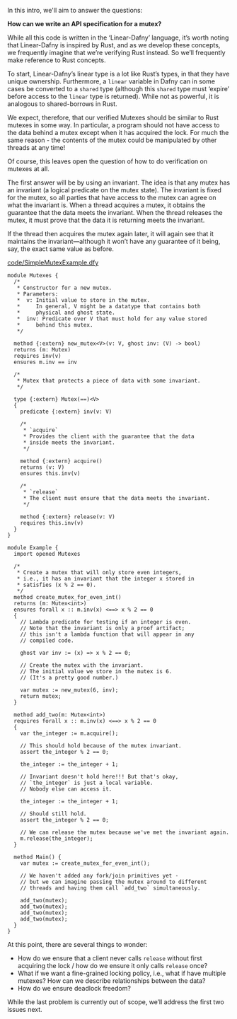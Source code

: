 
In this intro, we'll aim to answer the questions:

**How can we write an API specification for a mutex?**

While all this code is written in the ‘Linear-Dafny’ language, it’s worth noting that Linear-Dafny is inspired by Rust, and as we develop these concepts, we frequently imagine that we’re verifying Rust instead. So we’ll frequently make reference to Rust concepts.

To start, Linear-Dafny’s linear type is a lot like Rust’s types, in that they have unique ownership. Furthermore, a `linear` variable in Dafny can in some cases be converted to a `shared` type (although this `shared` type must ‘expire’ before access to the `linear` type is returned). While not as powerful, it is analogous to shared-borrows in Rust.

We expect, therefore, that our verified Mutexes should be similar to Rust mutexes in some way. In particular, a program should not have access to the data behind a mutex except when it has acquired the lock. For much the same reason - the contents of the mutex could be manipulated by other threads at any time!

Of course, this leaves open the question of how to do verification on mutexes at all.

The first answer will be by using an invariant. The idea is that any mutex has an invariant (a logical predicate on the mutex state). The invariant is fixed for the mutex, so all parties that have access to the mutex can agree on what the invariant is. When a thread acquires a mutex, it obtains the guarantee that the data meets the invariant. When the thread releases the mutex, it must prove that the data it is returning meets the invariant.

If the thread then acquires the mutex again later, it will again see that it maintains the invariant—although it won’t have any guarantee of it being, say, the exact same value as before.

[code/SimpleMutexExample.dfy](code/SimpleMutexExample.dfy)

```dafny
module Mutexes {
  /*
   * Constructor for a new mutex.
   * Parameters:
   *  v: Initial value to store in the mutex.
   *     In general, V might be a datatype that contains both
   *     physical and ghost state.
   *  inv: Predicate over V that must hold for any value stored
   *     behind this mutex.
   */

  method {:extern} new_mutex<V>(v: V, ghost inv: (V) -> bool)
  returns (m: Mutex)
  requires inv(v)
  ensures m.inv == inv

  /*
   * Mutex that protects a piece of data with some invariant.
   */

  type {:extern} Mutex(==)<V>
  {
    predicate {:extern} inv(v: V)

    /*
     * `acquire`
     * Provides the client with the guarantee that the data
     * inside meets the invariant.
     */

    method {:extern} acquire()
    returns (v: V)
    ensures this.inv(v)

    /*
     * `release`
     * The client must ensure that the data meets the invariant.
     */

    method {:extern} release(v: V)
    requires this.inv(v)
  }
}

module Example {
  import opened Mutexes

  /*
   * Create a mutex that will only store even integers,
   * i.e., it has an invariant that the integer x stored in
   * satisfies (x % 2 == 0).
   */
  method create_mutex_for_even_int()
  returns (m: Mutex<int>)
  ensures forall x :: m.inv(x) <==> x % 2 == 0
  {
    // Lambda predicate for testing if an integer is even.
    // Note that the invariant is only a proof artifact;
    // this isn't a lambda function that will appear in any
    // compiled code.

    ghost var inv := (x) => x % 2 == 0;

    // Create the mutex with the invariant.
    // The initial value we store in the mutex is 6.
    // (It's a pretty good number.)

    var mutex := new_mutex(6, inv);
    return mutex;
  }

  method add_two(m: Mutex<int>)
  requires forall x :: m.inv(x) <==> x % 2 == 0
  {
    var the_integer := m.acquire();

    // This should hold because of the mutex invariant.
    assert the_integer % 2 == 0;

    the_integer := the_integer + 1;

    // Invariant doesn't hold here!!! But that's okay,
    // `the_integer` is just a local variable.
    // Nobody else can access it.

    the_integer := the_integer + 1;

    // Should still hold.
    assert the_integer % 2 == 0;

    // We can release the mutex because we've met the invariant again.
    m.release(the_integer);
  }

  method Main() {
    var mutex := create_mutex_for_even_int();

    // We haven't added any fork/join primitives yet -
    // but we can imagine passing the mutex around to different
    // threads and having them call `add_two` simultaneously.

    add_two(mutex);
    add_two(mutex);
    add_two(mutex);
    add_two(mutex);
  }
}
```

At this point, there are several things to wonder:

- How do we ensure that a client never calls `release` without first acquiring the lock / how do we ensure it only calls `release` once?
- What if we want a fine-grained locking policy, i.e., what if have multiple mutexes? How can we describe relationships between the data?
- How do we ensure deadlock freedom?

While the last problem is currently out of scope, we’ll address the first two issues next.
